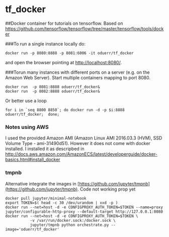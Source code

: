 # tf_docker

##Docker container for tutorials on tensorflow. 
Based on https://github.com/tensorflow/tensorflow/tree/master/tensorflow/tools/docker

###To run a single instance locally do:
```{bash}
docker run -p 8080:8888 -p 8081:6006 -it oduerr/tf_docker
```
and open the browser pointing at [http://localhost:8080/](http://localhost:8080/). 

###Torun many instances 
with different ports on a server (e.g. on the Amazon Web Server). Start multiple containers mapping to port 8080.
```
docker run  -p 8081:8888 oduerr/tf_docker&
docker run  -p 8082:8888 oduerr/tf_docker&
```

Or better use a loop
```
for i in `seq 8800 8850`; do docker run -d -p $i:8888 oduerr/tf_docker;  done;
```

### Notes using AWS
I used the provided Amazon AMI (Amazon Linux AMI 2016.03.3 (HVM), SSD Volume Type - ami-31490d51). However it does not come with docker installed. I installed it as descripbed in 
http://docs.aws.amazon.com/AmazonECS/latest/developerguide/docker-basics.html#install_docker

### tmpnb
Alternative integrate the images in [https://github.com/jupyter/tmpnb](https://github.com/jupyter/tmpnb).
Code not working prop yet
```
docker pull jupyter/minimal-notebook
export TOKEN=$( head -c 30 /dev/urandom | xxd -p )
docker run --net=host -d -e CONFIGPROXY_AUTH_TOKEN=$TOKEN --name=proxy jupyter/configurable-http-proxy --default-target http://127.0.0.1:8080
docker run --net=host -d -e CONFIGPROXY_AUTH_TOKEN=$TOKEN \
           -v /var/run/docker.sock:/docker.sock \
           jupyter/tmpnb python orchestrate.py --image='oduerr/tf_docker'
```


